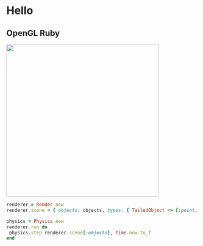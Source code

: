 # Hello
## OpenGL Ruby

<img src="https://www.jasondavies.com/animated-bezier/full.png" width="400" height="whatever">
 
 ```ruby
renderer = Render.new
renderer.scene = { objects: objects, types: { TailedObject => [:point, :path] } }

physics = Physics.new
renderer.run do
  physics.step renderer.scene[:objects], Time.now.to_f
end
 ```
 